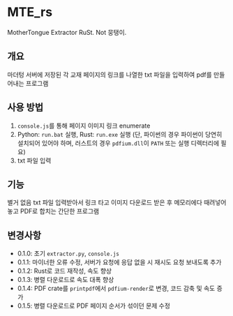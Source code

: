 # MTE_rs
MotherTongue Extractor RuSt. Not 뭉탱이.

## 개요
마더텅 서버에 저장된 각 교재 페이지의 링크를 나열한 txt 파일을 입력하여 pdf를 만들어내는 프로그램

## 사용 방법
1. `console.js`를 통해 페이지 이미지 링크 enumerate
2. Python: `run.bat` 실행, Rust: `run.exe` 실행 (단, 파이썬의 경우 파이썬이 당연히 설치되어 있어야 하며, 러스트의 경우 `pdfium.dll`이 `PATH` 또는 실행 디렉터리에 필요)
3. txt 파일 입력

## 기능
별거 없음
txt 파일 입력받아서 링크 타고 이미지 다운로드 받은 후 메모리에다 때려넣어놓고 PDF로 합치는 간단한 프로그램

## 변경사항
- 0.1.0: 초기 `extractor.py`, `console.js`
- 0.1.1: 마이너한 오류 수정, 서버가 요청에 응답 없을 시 재시도 요청 보내도록 추가
- 0.1.2: Rust로 코드 재작성, 속도 향상
- 0.1.3: 병렬 다운로드로 속도 대폭 향상
- 0.1.4: PDF crate를 `printpdf`에서 `pdfium-render`로 변경, 코드 감축 및 속도 증가
- 0.1.5: 병렬 다운로드로 PDF 페이지 순서가 섞이던 문제 수정
